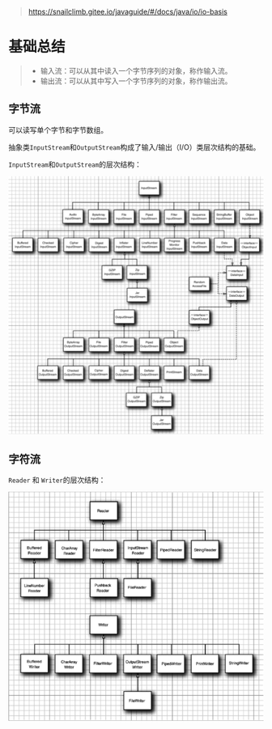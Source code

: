 > https://snailclimb.gitee.io/javaguide/#/docs/java/io/io-basis

# 基础总结
> - 输入流：可以从其中读入一个字节序列的对象，称作输入流。
> - 输出流：可以从其中写入一个字节序列的对象，称作输出流。

## 字节流
可以读写单个字节和字节数组。

抽象类`InputStream`和`OutputStream`构成了输入/输出（I/O）类层次结构的基础。

`InputStream`和`OutputStream`的层次结构：

![`InputStream`和`OutputStream`的层次结构](../../../../../resources/images/io/io-inputstream.png)

## 字符流
`Reader` 和 `Writer`的层次结构：

![Reader 和 Writer的层次结构](../../../../../resources/images/io/io-reader.png)

